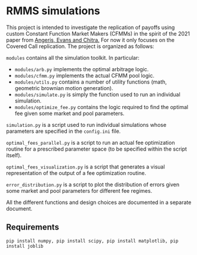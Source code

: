 # RMMS simulations

This project is intended to investigate the replication of payoffs using custom Constant Function Market Makers (CFMMs) in the spirit of the 2021 paper from [Angeris, Evans and Chitra.](https://stanford.edu/~guillean/papers/rmms.pdf) For now it only focuses on the Covered Call replication. The project is organized as follows:

``modules`` contains all the simulation toolkit. In particular:

- ``modules/arb.py`` implements the optimal arbitrage logic.
- ``modules/cfmm.py`` implements the actual CFMM pool logic.
- ``modules/utils.py`` contains a number of utility functions (math, geometric brownian motion generation).
- ``modules/simulate.py`` is simply the function used to run an individual simulation.
- ``modules/optimize_fee.py`` contains the logic required to find the optimal fee given some market and pool parameters.

``simulation.py`` is a script used to run individual simulations whose parameters are specified in the ``config.ini`` file.

``optimal_fees_parallel.py`` is a script to run an actual fee optimization routine for a prescribed parameter space (to be specified within the script itself).

``optimal_fees_visualization.py`` is a script that generates a visual representation of the output of a fee optimization routine.

``error_distribution.py`` is a script to plot the distribution of errors given some market and pool parameters for different fee regimes.

All the different functions and design choices are documented in a separate document.

## Requirements

``pip install numpy, pip install scipy, pip install matplotlib, pip install joblib``
